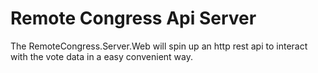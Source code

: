 # Remote Congress Api Server

The RemoteCongress.Server.Web will spin up an http rest api to interact with the vote data in a easy convenient way.